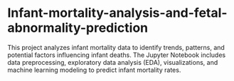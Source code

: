 # Infant-mortality-analysis-and-fetal-abnormality-prediction
This project analyzes infant mortality data to identify trends, patterns, and potential factors influencing infant deaths. The Jupyter Notebook includes data preprocessing, exploratory data analysis (EDA), visualizations, and machine learning modeling to predict infant mortality rates.
